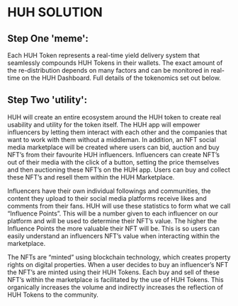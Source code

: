 # HUH SOLUTION

## Step One 'meme':

Each HUH Token represents a real-time yield delivery system that seamlessly compounds HUH Tokens in their wallets. The exact amount of the re-distribution depends on many factors and can be monitored in real-time on the HUH Dashboard. Full details of the tokenomics set out below.

## **Step Two 'utility':**

HUH will create an entire ecosystem around the HUH token to create real usability and utility for the token itself. The HUH app will empower influencers by letting them interact with each other and the companies that want to work with them without a middleman. In addition, an NFT social media marketplace will be created where users can bid, auction and buy NFT’s from their favourite HUH influencers. Influencers can create NFT’s out of their media with the click of a button, setting the price themselves and then auctioning these NFT’s on the HUH app. Users can buy and collect these NFT’s and resell them within the HUH Marketplace.

Influencers have their own individual followings and communities, the content they upload to their social media platforms receive likes and comments from their fans. HUH will use these statistics to form what we call “Influence Points”. This will be a number given to each influencer on our platform and will be used to determine their NFT’s value. The higher the Influence Points the more valuable their NFT will be. This is so users can easily understand an influencers NFT’s value when interacting within the marketplace.

The NFTs are “minted” using blockchain technology, which creates property rights on digital properties. When a user decides to buy an influencer’s NFT the NFT’s are minted using their HUH Tokens. Each buy and sell of these NFT’s within the marketplace is facilitated by the use of HUH Tokens. This organically increases the volume and indirectly increases the reflection of HUH Tokens to the community.
